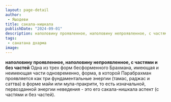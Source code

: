 ```yaml
---
layout: page-detail
author:
 - Яшодеви
title: сакала-нишкала
publishDate: "2024-09-01"
description: наполовину проявленное, наполовину непроявленное, с частями и без частей
tags:
 - санатана дхарма
image: 
---
```


__наполовину проявленное, наполовину непроявленное, с частями и без частей__
Одна из трех форм бесформенного Брахмана, имеющая и неимеющая части одновременно, форма, в которой Парабрахман проявляется как три фундаментальные энергии (тамас, раджас и саттва) в форме майи или мула-пракрити, то есть изначальной, первозданной энергии неведения - это его сакала-нишкала аспект (с частями и без частей).

